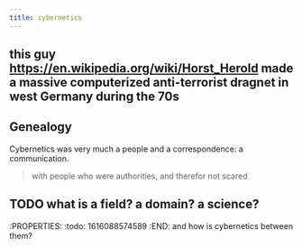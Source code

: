 ```yaml
---
title: cybernetics
---
```


## this guy https://en.wikipedia.org/wiki/Horst_Herold made a massive computerized anti-terrorist dragnet in west Germany during the 70s
## Genealogy

Cybernetics was very much a people and a correspondence: a communication.

> with people who were authorities, and therefor not scared
## TODO what is a field? a domain? a science? 
:PROPERTIES:
:todo: 1616088574589
:END:
and how is cybernetics between them?
